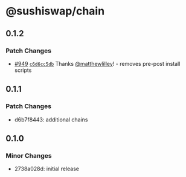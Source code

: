 # @sushiswap/chain

## 0.1.2

### Patch Changes

- [#949](https://github.com/sushiswap/sushiswap/pull/949) [`c6d6cc5db`](https://github.com/sushiswap/sushiswap/commit/c6d6cc5db4cc614f3931ee3a325547967c86c51a) Thanks [@matthewlilley](https://github.com/matthewlilley)! - removes pre-post install scripts

## 0.1.1

### Patch Changes

- d6b7f8443: additional chains

## 0.1.0

### Minor Changes

- 2738a028d: initial release
